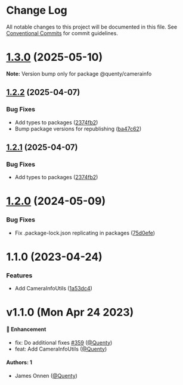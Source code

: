 # Change Log

All notable changes to this project will be documented in this file.
See [Conventional Commits](https://conventionalcommits.org) for commit guidelines.

# [1.3.0](https://github.com/Quenty/NevermoreEngine/compare/@quenty/camerainfo@1.2.2...@quenty/camerainfo@1.3.0) (2025-05-10)

**Note:** Version bump only for package @quenty/camerainfo





## [1.2.2](https://github.com/Quenty/NevermoreEngine/compare/@quenty/camerainfo@1.2.0...@quenty/camerainfo@1.2.2) (2025-04-07)


### Bug Fixes

* Add types to packages ([2374fb2](https://github.com/Quenty/NevermoreEngine/commit/2374fb2b043cfbe0e9b507b3316eec46a4e353a0))
* Bump package versions for republishing ([ba47c62](https://github.com/Quenty/NevermoreEngine/commit/ba47c62e32170bf74377b0c658c60b84306dc294))





## [1.2.1](https://github.com/Quenty/NevermoreEngine/compare/@quenty/camerainfo@1.2.0...@quenty/camerainfo@1.2.1) (2025-04-07)


### Bug Fixes

* Add types to packages ([2374fb2](https://github.com/Quenty/NevermoreEngine/commit/2374fb2b043cfbe0e9b507b3316eec46a4e353a0))





# [1.2.0](https://github.com/Quenty/NevermoreEngine/compare/@quenty/camerainfo@1.1.0...@quenty/camerainfo@1.2.0) (2024-05-09)


### Bug Fixes

* Fix .package-lock.json replicating in packages ([75d0efe](https://github.com/Quenty/NevermoreEngine/commit/75d0efeef239f221d93352af71a5b3e930ec23c5))





# 1.1.0 (2023-04-24)


### Features

* Add CameraInfoUtils ([1a53dc4](https://github.com/Quenty/NevermoreEngine/commit/1a53dc4712a2cf420e7de2030a6b73982983ff86))





# v1.1.0 (Mon Apr 24 2023)

#### 🚀 Enhancement

- fix: Do additional fixes [#359](https://github.com/Quenty/NevermoreEngine/pull/359) ([@Quenty](https://github.com/Quenty))
- feat: Add CameraInfoUtils ([@Quenty](https://github.com/Quenty))

#### Authors: 1

- James Onnen ([@Quenty](https://github.com/Quenty))
